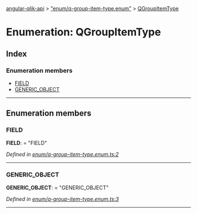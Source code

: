 [angular-qlik-api](../README.md) > ["enum/q-group-item-type.enum"](../modules/_enum_q_group_item_type_enum_.md) > [QGroupItemType](../enums/_enum_q_group_item_type_enum_.qgroupitemtype.md)

# Enumeration: QGroupItemType

## Index

### Enumeration members

* [FIELD](_enum_q_group_item_type_enum_.qgroupitemtype.md#field)
* [GENERIC_OBJECT](_enum_q_group_item_type_enum_.qgroupitemtype.md#generic_object)

---

## Enumeration members

<a id="field"></a>

###  FIELD

**FIELD**:  = "FIELD"

*Defined in [enum/q-group-item-type.enum.ts:2](https://github.com/goekaypamuk/angular-qlik-api/blob/be30617/src/enum/q-group-item-type.enum.ts#L2)*

___
<a id="generic_object"></a>

###  GENERIC_OBJECT

**GENERIC_OBJECT**:  = "GENERIC_OBJECT"

*Defined in [enum/q-group-item-type.enum.ts:3](https://github.com/goekaypamuk/angular-qlik-api/blob/be30617/src/enum/q-group-item-type.enum.ts#L3)*

___

